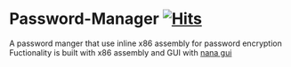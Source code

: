 # Password-Manager [![Hits](https://hits.seeyoufarm.com/api/count/incr/badge.svg?url=https%3A%2F%2Fgithub.com%2Frealsarm%2FPassword-Manager&count_bg=%2379C83D&title_bg=%23555555&icon=&icon_color=%23E7E7E7&title=hits+%28daily%2Ftotal%29&edge_flat=false)](https://hits.seeyoufarm.com)
A password manger that use inline x86 assembly for password encryption
Fuctionality is built with x86 assembly and GUI with [nana gui](https://github.com/cnjinhao/nana)
